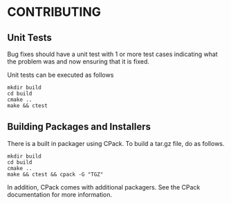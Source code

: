 # CONTRIBUTING

## Unit Tests

Bug fixes should have a unit test with 1 or more test cases indicating what the problem was and now ensuring that it is fixed.

Unit tests can be executed as follows

```
mkdir build
cd build
cmake ..
make && ctest
```

## Building Packages and Installers

There is a built in packager using CPack. To build a tar.gz file, do as follows.

```
mkdir build
cd build
cmake ..
make && ctest && cpack -G "TGZ"
```

In addition, CPack comes with additional packagers. See the CPack documentation for more information.
